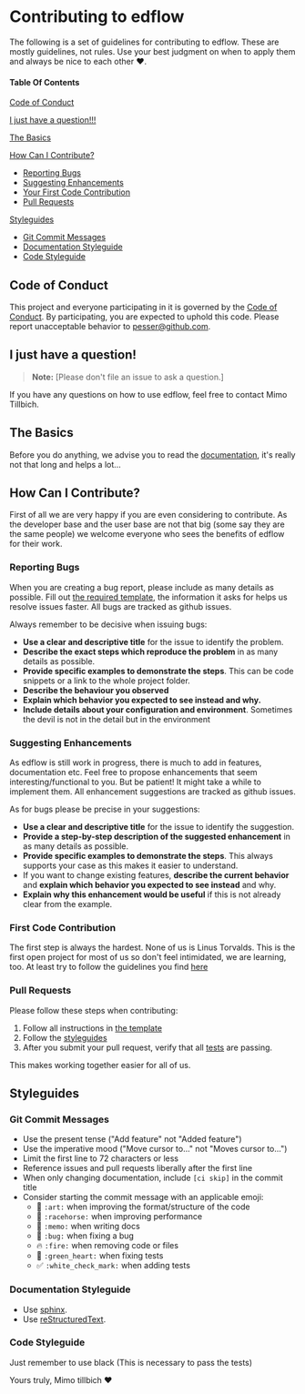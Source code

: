 # Contributing to edflow

The following is a set of guidelines for contributing to edflow. These are mostly guidelines, not rules. Use your best judgment on when to apply them and always be nice to each other :heart:.

#### Table Of Contents

[Code of Conduct](#code-of-conduct)

[I just have a question!!!](#i-just-have-a-question)

[The Basics](#the-basics)

[How Can I Contribute?](#how-can-i-contribute)

- [Reporting Bugs](#reporting-bugs)
- [Suggesting Enhancements](#suggesting-enhancements)
- [Your First Code Contribution](#first-code-contribution)
- [Pull Requests](#pull-requests)

[Styleguides](#styleguides)

- [Git Commit Messages](#git-commit-messages)
- [Documentation Styleguide](#documentation-styleguide)
- [Code Styleguide](#code-styleguide)

## Code of Conduct

This project and everyone participating in it is governed by the [Code of Conduct](CODE_OF_CONDUCT.md). By participating, you are expected to uphold this code. Please report unacceptable behavior to [pesser@github.com](mailto:pesser@github.com).

## I just have a question!

> **Note:** [Please don't file an issue to ask a question.]

If you have any questions on how to use edflow, feel free to contact Mimo Tillbich.

## The Basics

Before you do anything, we advise you to read the [documentation](https://edflow.readthedocs.io/en/latest/), it's really not that long and helps a lot...

## How Can I Contribute?

First of all we are very happy if you are even considering to contribute. As the developer base and the user base are not that big (some say they are the same people) we welcome everyone who sees the benefits of edflow for their work.

### Reporting Bugs

When you are creating a bug report, please include as many details as possible. Fill out [the required template](/ISSUE_TEMPLATE/bug_report.md), the information it asks for helps us resolve issues faster.
All bugs are tracked as github issues.

Always remember to be decisive when issuing bugs:

- **Use a clear and descriptive title** for the issue to identify the problem.
- **Describe the exact steps which reproduce the problem** in as many details as possible. 
- **Provide specific examples to demonstrate the steps**. This can be code snippets or a link to the whole project folder.
- **Describe the behaviour you observed**
- **Explain which behavior you expected to see instead and why.**
- **Include details about your configuration and environment**. Sometimes the devil is not in the detail but in the environment

### Suggesting Enhancements

As edflow is still work in progress, there is much to add in features, documentation etc.
Feel free to propose enhancements that seem interesting/functional to you. But be patient! It might take a while to implement them.
All enhancement suggestions are tracked as github issues.

As for bugs please be precise in your suggestions:

- **Use a clear and descriptive title** for the issue to identify the suggestion.
- **Provide a step-by-step description of the suggested enhancement** in as many details as possible.
- **Provide specific examples to demonstrate the steps**. This always supports your case as this makes it easier to understand.
- If you want to change existing features, **describe the current behavior** and **explain which behavior you expected to see instead** and why.
- **Explain why this enhancement would be useful** if this is not already clear from the example.

### First Code Contribution

The first step is always the hardest. None of us is Linus Torvalds. This is the first open project for most of us so don't feel intimidated, we are learning, too.
At least try to follow the guidelines you find [here](#contributing-to-edflow)

### Pull Requests

Please follow these steps when contributing:

1. Follow all instructions in [the template](PULL_REQUEST_TEMPLATE.md)
2. Follow the [styleguides](#styleguides)
3. After you submit your pull request, verify that all [tests](https://travis-ci.org/pesser/edflow/) are passing.

This makes working together easier for all of us.

## Styleguides

### Git Commit Messages

- Use the present tense ("Add feature" not "Added feature")
- Use the imperative mood ("Move cursor to..." not "Moves cursor to...")
- Limit the first line to 72 characters or less
- Reference issues and pull requests liberally after the first line
- When only changing documentation, include `[ci skip]` in the commit title
- Consider starting the commit message with an applicable emoji:
  - :art: `:art:` when improving the format/structure of the code
  - :racehorse: `:racehorse:` when improving performance
  - :memo: `:memo:` when writing docs
  - :bug: `:bug:` when fixing a bug
  - :fire: `:fire:` when removing code or files
  - :green_heart: `:green_heart:` when fixing tests
  - :white_check_mark: `:white_check_mark:` when adding tests

### Documentation Styleguide

- Use [sphinx](https://www.sphinx-doc.org/en/master/).
- Use [reStructuredText](http://docutils.sourceforge.net/docs/ref/rst/restructuredtext.html).

### Code Styleguide

Just remember to use black (This is necessary to pass the tests)



Yours truly,
Mimo tillbich :heart:
